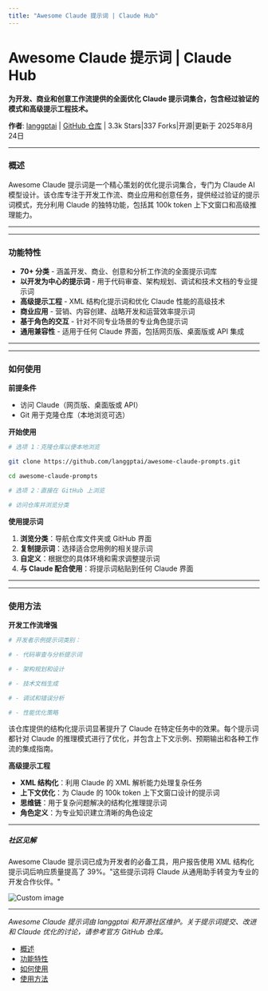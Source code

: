 ```yaml
---
title: "Awesome Claude 提示词 | Claude Hub"
---
```


# Awesome Claude 提示词 | Claude Hub

**为开发、商业和创意工作流提供的全面优化 Claude 提示词集合，包含经过验证的模式和高级提示工程技术。**

**作者**: [langgptai](https://github.com/langgptai)  |  [GitHub 仓库](https://github.com/langgptai/awesome-claude-prompts)  |  3.3k Stars|337 Forks|开源|更新于 2025年8月24日

* * *

### 概述[​](#overview "Direct link to Overview")

Awesome Claude 提示词是一个精心策划的优化提示词集合，专门为 Claude AI 模型设计。该仓库专注于开发工作流、商业应用和创意任务，提供经过验证的提示词模式，充分利用 Claude 的独特功能，包括其 100k token 上下文窗口和高级推理能力。

* * *

* * *

### 功能特性[​](#features "Direct link to Features")

-   **70+ 分类** - 涵盖开发、商业、创意和分析工作流的全面提示词库
-   **以开发为中心的提示词** - 用于代码审查、架构规划、调试和技术文档的专业提示词
-   **高级提示工程** - XML 结构化提示词和优化 Claude 性能的高级技术
-   **商业应用** - 营销、内容创建、战略开发和运营效率提示词
-   **基于角色的交互** - 针对不同专业场景的专业角色提示词
-   **通用兼容性** - 适用于任何 Claude 界面，包括网页版、桌面版或 API 集成

* * *

* * *

### 如何使用[​](#how-to-use "Direct link to How to Use")

**前提条件**

-   访问 Claude（网页版、桌面版或 API）
-   Git 用于克隆仓库（本地浏览可选）

**开始使用**

```bash
# 选项 1：克隆仓库以便本地浏览

git clone https://github.com/langgptai/awesome-claude-prompts.git

cd awesome-claude-prompts

# 选项 2：直接在 GitHub 上浏览

# 访问仓库并浏览分类

```

**使用提示词**

1.  **浏览分类**：导航仓库文件夹或 GitHub 界面
2.  **复制提示词**：选择适合您用例的相关提示词
3.  **自定义**：根据您的具体环境和需求调整提示词
4.  **与 Claude 配合使用**：将提示词粘贴到任何 Claude 界面

* * *

* * *

### 使用方法[​](#usage "Direct link to Usage")

**开发工作流增强**

```bash
# 开发者示例提示词类别：

# - 代码审查与分析提示词

# - 架构规划和设计

# - 技术文档生成

# - 调试和错误分析

# - 性能优化策略

```

该仓库提供的结构化提示词显著提升了 Claude 在特定任务中的效果。每个提示词都针对 Claude 的推理模式进行了优化，并包含上下文示例、预期输出和各种工作流的集成指南。

**高级提示工程**

-   **XML 结构化**：利用 Claude 的 XML 解析能力处理复杂任务
-   **上下文优化**：为 Claude 的 100k token 上下文窗口设计的提示词
-   **思维链**：用于复杂问题解决的结构化推理提示词
-   **角色定义**：为专业知识建立清晰的角色设定

* * *

##### 社区见解

Awesome Claude 提示词已成为开发者的必备工具，用户报告使用 XML 结构化提示词后响应质量提高了 39%。"这些提示词将 Claude 从通用助手转变为专业的开发合作伙伴。"

<img src="/img/discovery/026_japan.png" alt="Custom image" style="max-width: 165px; height: auto;" />

* * *

*Awesome Claude 提示词由 langgptai 和开源社区维护。关于提示词提交、改进和 Claude 优化的讨论，请参考官方 GitHub 仓库。*

-   [概述](#overview)
-   [功能特性](#features)
-   [如何使用](#how-to-use)
-   [使用方法](#usage)
